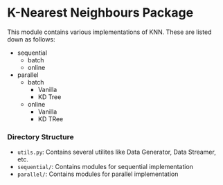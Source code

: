 # K-Nearest Neighbours Package

This module contains various implementations of KNN. These are listed down as follows:

- sequential
    - batch
    - online
- parallel
    - batch
        - Vanilla
        - KD Tree
    - online
        - Vanilla
        - KD TRee


### Directory Structure

- `utils.py`: Contains several utilites like Data Generator, Data Streamer, etc.
- `sequential/`: Contains modules for sequential implementation
- `parallel/`: Contains modules for parallel implementation
